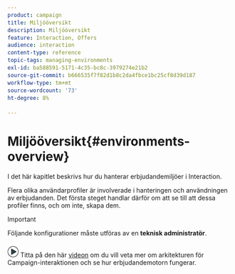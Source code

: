 ```yaml
---
product: campaign
title: Miljööversikt
description: Miljööversikt
feature: Interaction, Offers
audience: interaction
content-type: reference
topic-tags: managing-environments
exl-id: ba588591-5171-4c35-bc8c-3979274e21b2
source-git-commit: b666535f7f82d1b8c2da4fbce1bc25cf8d39d187
workflow-type: tm+mt
source-wordcount: '73'
ht-degree: 8%

---
```


# Miljööversikt{#environments-overview}



I det här kapitlet beskrivs hur du hanterar erbjudandemiljöer i Interaction.

Flera olika användarprofiler är involverade i hanteringen och användningen av erbjudanden. Det första steget handlar därför om att se till att dessa profiler finns, och om inte, skapa dem.

>[!IMPORTANT]
>
>Följande konfigurationer måste utföras av en **teknisk administratör**.

![](assets/do-not-localize/how-to-video.png) Titta på den här [videon](https://helpx.adobe.com/campaign/classic/how-to/architecture-of-acs-v6.html?playlist=/ccx/v1/collection/product/campaign/classic/segment/digital-marketers/explevel/intermediate/applaunch/get-started/collection.ccx.js&amp;ref=helpx.adobe.com) om du vill veta mer om arkitekturen för Campaign-interaktionen och se hur erbjudandemotorn fungerar.
